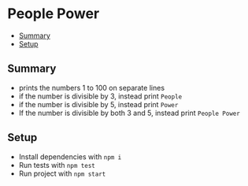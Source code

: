 # People Power <!-- omit in toc -->

- [Summary](#summary)
- [Setup](#setup)

## Summary

- prints the numbers 1 to 100 on separate lines
- if the number is divisible by 3, instead print `People`
- if the number is divisible by 5, instead print `Power`
- If the number is divisible by both 3 and 5, instead print `People Power`

## Setup

- Install dependencies with `npm i`
- Run tests with `npm test`
- Run project with `npm start`
